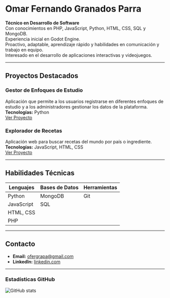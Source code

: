 # Omar Fernando Granados Parra

**Técnico en Desarrollo de Software**  
Con conocimientos en PHP, JavaScript, Python, HTML, CSS, SQL y MongoDB.  
Experiencia inicial en Godot Engine.  
Proactivo, adaptable, aprendizaje rápido y habilidades en comunicación y trabajo en equipo.  
Interesado en el desarrollo de aplicaciones interactivas y videojuegos.

---

## Proyectos Destacados

### Gestor de Enfoques de Estudio
Aplicación que permite a los usuarios registrarse en diferentes enfoques de estudio y a los administradores gestionar los datos de la plataforma.  
**Tecnologías:** Python  
[Ver Proyecto](#)  

### Explorador de Recetas
Aplicación web para buscar recetas del mundo por país o ingrediente.  
**Tecnologías:** JavaScript, HTML, CSS  
[Ver Proyecto](#)  

---

## Habilidades Técnicas

| Lenguajes | Bases de Datos | Herramientas |
|-----------|----------------|-------------|
| Python    |    MongoDB     | Git         |
| JavaScript |     SQL       |             |
| HTML, CSS |               |             |
| PHP       |               |             |

---

## Contacto

- **Email:** [ofergrapa@gmail.com](mailto:ofergrapa@gmail.com)  
- **LinkedIn:** [linkedin.com](https://www.linkedin.com/in/omar-fernando-granados-parra-506abb373/)  

---

### Estadísticas GitHub

![GitHub stats](https://github-readme-stats.vercel.app/api?username=Lazar2422&show_icons=true&theme=dark)
